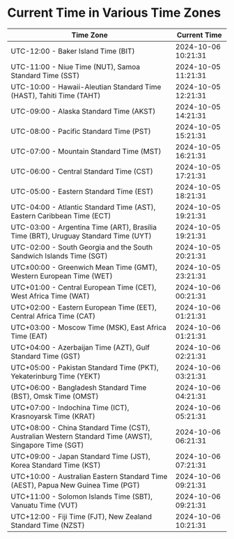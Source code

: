 # Current Time in Various Time Zones

| Time Zone | Current Time |
|-----------|--------------|
| UTC-12:00 - Baker Island Time (BIT) | 2024-10-06 10:21:31 |
| UTC-11:00 - Niue Time (NUT), Samoa Standard Time (SST) | 2024-10-05 11:21:31 |
| UTC-10:00 - Hawaii-Aleutian Standard Time (HAST), Tahiti Time (TAHT) | 2024-10-05 12:21:31 |
| UTC-09:00 - Alaska Standard Time (AKST) | 2024-10-05 14:21:31 |
| UTC-08:00 - Pacific Standard Time (PST) | 2024-10-05 15:21:31 |
| UTC-07:00 - Mountain Standard Time (MST) | 2024-10-05 16:21:31 |
| UTC-06:00 - Central Standard Time (CST) | 2024-10-05 17:21:31 |
| UTC-05:00 - Eastern Standard Time (EST) | 2024-10-05 18:21:31 |
| UTC-04:00 - Atlantic Standard Time (AST), Eastern Caribbean Time (ECT) | 2024-10-05 19:21:31 |
| UTC-03:00 - Argentina Time (ART), Brasília Time (BRT), Uruguay Standard Time (UYT) | 2024-10-05 19:21:31 |
| UTC-02:00 - South Georgia and the South Sandwich Islands Time (SGT) | 2024-10-05 20:21:31 |
| UTC±00:00 - Greenwich Mean Time (GMT), Western European Time (WET) | 2024-10-05 23:21:31 |
| UTC+01:00 - Central European Time (CET), West Africa Time (WAT) | 2024-10-06 00:21:31 |
| UTC+02:00 - Eastern European Time (EET), Central Africa Time (CAT) | 2024-10-06 01:21:31 |
| UTC+03:00 - Moscow Time (MSK), East Africa Time (EAT) | 2024-10-06 01:21:31 |
| UTC+04:00 - Azerbaijan Time (AZT), Gulf Standard Time (GST) | 2024-10-06 02:21:31 |
| UTC+05:00 - Pakistan Standard Time (PKT), Yekaterinburg Time (YEKT) | 2024-10-06 03:21:31 |
| UTC+06:00 - Bangladesh Standard Time (BST), Omsk Time (OMST) | 2024-10-06 04:21:31 |
| UTC+07:00 - Indochina Time (ICT), Krasnoyarsk Time (KRAT) | 2024-10-06 05:21:31 |
| UTC+08:00 - China Standard Time (CST), Australian Western Standard Time (AWST), Singapore Time (SGT) | 2024-10-06 06:21:31 |
| UTC+09:00 - Japan Standard Time (JST), Korea Standard Time (KST) | 2024-10-06 07:21:31 |
| UTC+10:00 - Australian Eastern Standard Time (AEST), Papua New Guinea Time (PGT) | 2024-10-06 09:21:31 |
| UTC+11:00 - Solomon Islands Time (SBT), Vanuatu Time (VUT) | 2024-10-06 09:21:31 |
| UTC+12:00 - Fiji Time (FJT), New Zealand Standard Time (NZST) | 2024-10-06 10:21:31 |
